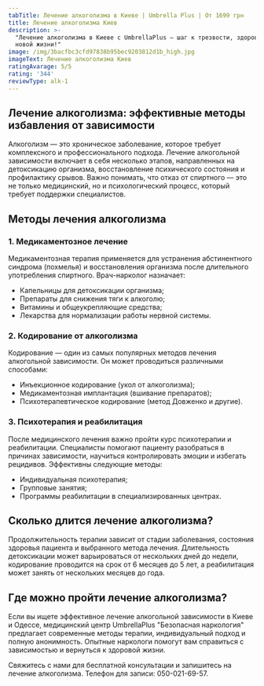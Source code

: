 ```yaml
---
tabTitle: Лечение алкоголизма в Киеве | Umbrella Plus | От 1699 грн
title: Лечение алкоголизма Киев
description: >-
  "Лечение алкоголизма в Киеве с UmbrellaPlus — шаг к трезвости, здоровью и
  новой жизни!"
image: /img/3bacfbc3cfd97838b95bec9203812d1b_high.jpg
imageText: Лечение алкоголизма Киев
ratingAvarage: 5/5
rating: '344'
reviewType: alk-1
---
```


## Лечение алкоголизма: эффективные методы избавления от зависимости

Алкоголизм — это хроническое заболевание, которое требует комплексного и профессионального подхода. Лечение алкогольной зависимости включает в себя несколько этапов, направленных на детоксикацию организма, восстановление психического состояния и профилактику срывов. Важно понимать, что отказ от спиртного — это не только медицинский, но и психологический процесс, который требует поддержки специалистов.

## Методы лечения алкоголизма

### 1. Медикаментозное лечение

Медикаментозная терапия применяется для устранения абстинентного синдрома (похмелья) и восстановления организма после длительного употребления спиртного. Врач-нарколог назначает:

* Капельницы для детоксикации организма;
* Препараты для снижения тяги к алкоголю;
* Витамины и общеукрепляющие средства;
* Лекарства для нормализации работы нервной системы.

### 2. Кодирование от алкоголизма

Кодирование — один из самых популярных методов лечения алкогольной зависимости. Он может проводиться различными способами:

* Инъекционное кодирование (укол от алкоголизма);
* Медикаментозная имплантация (вшивание препаратов);
* Психотерапевтическое кодирование (метод Довженко и другие).

### 3. Психотерапия и реабилитация

После медицинского лечения важно пройти курс психотерапии и реабилитации. Специалисты помогают пациенту разобраться в причинах зависимости, научиться контролировать эмоции и избегать рецидивов. Эффективны следующие методы:

* Индивидуальная психотерапия;
* Групповые занятия;
* Программы реабилитации в специализированных центрах.

## Сколько длится лечение алкоголизма?

Продолжительность терапии зависит от стадии заболевания, состояния здоровья пациента и выбранного метода лечения. Длительность детоксикации может варьироваться от нескольких дней до недели, кодирование проводится на срок от 6 месяцев до 5 лет, а реабилитация может занять от нескольких месяцев до года.

## Где можно пройти лечение алкоголизма?

Если вы ищете эффективное лечение алкогольной зависимости в Киеве и Одессе, медицинский центр UmbrellaPlus "Безопасная наркология" предлагает современные методы терапии, индивидуальный подход и полную анонимность. Опытные наркологи помогут вам справиться с зависимостью и вернуться к здоровой жизни.

Свяжитесь с нами для бесплатной консультации и запишитесь на лечение алкоголизма. Телефон для записи: 050-021-69-57.

